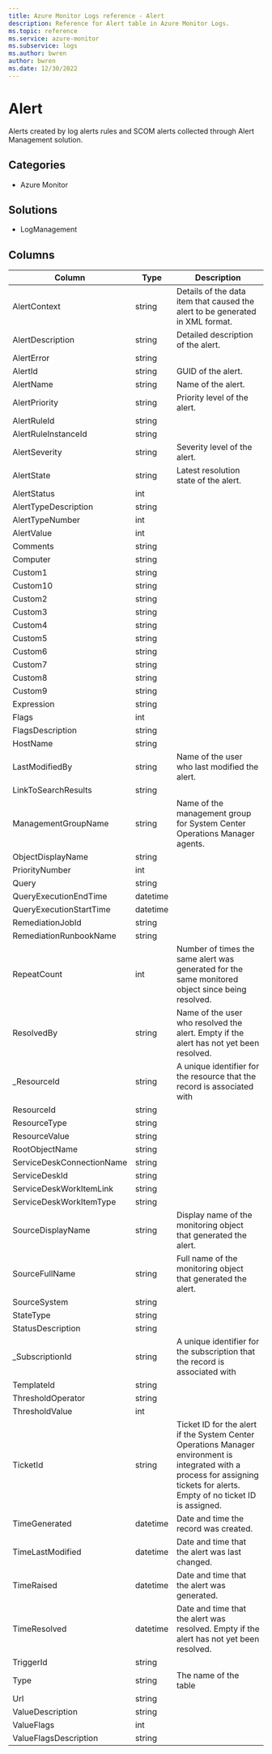 ```yaml
---
title: Azure Monitor Logs reference - Alert
description: Reference for Alert table in Azure Monitor Logs.
ms.topic: reference
ms.service: azure-monitor
ms.subservice: logs
ms.author: bwren
author: bwren
ms.date: 12/30/2022
---
```


# Alert

 Alerts created by log alerts rules and SCOM alerts collected through Alert Management solution.

## Categories

- Azure Monitor
## Solutions

- LogManagement




## Columns

| Column | Type | Description |
| --- | --- | --- |
| AlertContext | string | Details of the data item that caused the alert to be generated in XML format. |
| AlertDescription | string | Detailed description of the alert. |
| AlertError | string |  |
| AlertId | string | GUID of the alert. |
| AlertName | string | Name of the alert. |
| AlertPriority | string | Priority level of the alert. |
| AlertRuleId | string |  |
| AlertRuleInstanceId | string |  |
| AlertSeverity | string | Severity level of the alert. |
| AlertState | string | Latest resolution state of the alert. |
| AlertStatus | int |  |
| AlertTypeDescription | string |  |
| AlertTypeNumber | int |  |
| AlertValue | int |  |
| Comments | string |  |
| Computer | string |  |
| Custom1 | string |  |
| Custom10 | string |  |
| Custom2 | string |  |
| Custom3 | string |  |
| Custom4 | string |  |
| Custom5 | string |  |
| Custom6 | string |  |
| Custom7 | string |  |
| Custom8 | string |  |
| Custom9 | string |  |
| Expression | string |  |
| Flags | int |  |
| FlagsDescription | string |  |
| HostName | string |  |
| LastModifiedBy | string | Name of the user who last modified the alert. |
| LinkToSearchResults | string |  |
| ManagementGroupName | string | Name of the management group for System Center Operations Manager agents.  |
| ObjectDisplayName | string |  |
| PriorityNumber | int |  |
| Query | string |  |
| QueryExecutionEndTime | datetime |  |
| QueryExecutionStartTime | datetime |  |
| RemediationJobId | string |  |
| RemediationRunbookName | string |  |
| RepeatCount | int | Number of times the same alert was generated for the same monitored object since being resolved. |
| ResolvedBy | string | Name of the user who resolved the alert. Empty if the alert has not yet been resolved. |
| _ResourceId | string | A unique identifier for the resource that the record is associated with |
| ResourceId | string |  |
| ResourceType | string |  |
| ResourceValue | string |  |
| RootObjectName | string |  |
| ServiceDeskConnectionName | string |  |
| ServiceDeskId | string |  |
| ServiceDeskWorkItemLink | string |  |
| ServiceDeskWorkItemType | string |  |
| SourceDisplayName | string | Display name of the monitoring object that generated the alert. |
| SourceFullName | string | Full name of the monitoring object that generated the alert. |
| SourceSystem | string |  |
| StateType | string |  |
| StatusDescription | string |  |
| _SubscriptionId | string | A unique identifier for the subscription that the record is associated with |
| TemplateId | string |  |
| ThresholdOperator | string |  |
| ThresholdValue | int |  |
| TicketId | string | Ticket ID for the alert if the System Center Operations Manager environment is integrated with a process for assigning tickets for alerts. Empty of no ticket ID is assigned. |
| TimeGenerated | datetime | Date and time the record was created. |
| TimeLastModified | datetime | Date and time that the alert was last changed. |
| TimeRaised | datetime | Date and time that the alert was generated. |
| TimeResolved | datetime | Date and time that the alert was resolved. Empty if the alert has not yet been resolved. |
| TriggerId | string |  |
| Type | string | The name of the table |
| Url | string |  |
| ValueDescription | string |  |
| ValueFlags | int |  |
| ValueFlagsDescription | string |  |
